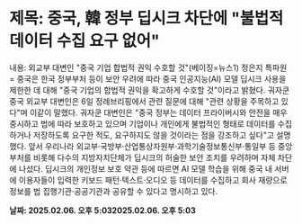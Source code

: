 # **제목: 중국, 韓 정부 딥시크 차단에 "불법적 데이터 수집 요구 없어"**

  내용: 외교부 대변인 "중국 기업 합법적 권익 수호할 것"(베이징=뉴스1) 정은지 특파원 = 중국은 한국 정부부처 등이 보안 우려에 따라 중국 인공지능(AI) 모델 딥시크 사용을 제한한 데 대해 "중국 기업의 합법적 권익을 확고하게 수호할 것"이라고 밝혔다. 궈자쿤 중국 외교부 대변인은 6일 정례브리핑에서 관련 질문에 대해 "관련 상황을 주목하고 있다"며 이같이 말했다. 궈자쿤 대변인은 "중국 정부는 데이터 프라이버시와 안전을 매우 중시하고 법에 따라 보호하고 있으며 기업이나 개인에게 불법적인 형태로 데이터를 수집하거나 저장하도록 요구한 적도, 요구하지도 않을 것이라는 점을 강조하고 싶다"고 설명했다. 앞서 우리나라 외교부·국방부·산업통상자원부·과학기술정보통신부·통일부 등 중앙 부처를 비롯해 다수의 지방자치단체가 딥시크의 허술한 보안 조치를 우려하며 자체 차단에 나섰다. 딥시크의 개인정보 보호 약관 등에 따르면 AI 모델 학습을 위해 중국 내 서버에 이용자들이 입력한 키보드 패턴·텍스트·오디오 등 데이터를 수집하고 회사 재량으로 정보를 법 집행기관·공공기관과 공유할 수 있다고 명시하고 있다.

  **날짜: 2025.02.06. 오후 5:032025.02.06. 오후 5:03**